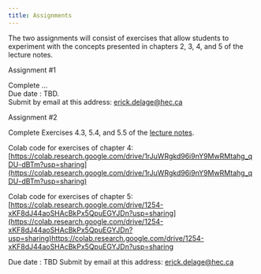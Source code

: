 ```yaml
---
title: Assignments
---
```


The two assignments will consist of exercises that allow students to experiment with the concepts presented in chapters 2, 3, 4, and 5 of the lecture notes.

Assignment #1

Complete ...  
Due date : TBD.   
Submit by email at this address: [erick.delage@hec.ca](mailto:erick.delage@hec.ca?subject=Solutions_assignment_1)

Assignment #2

Complete Exercises 4.3, 5.4, and 5.5 of the [lecture notes](./LectureNotes_v15.pdf).

Colab code for exercises of chapter 4:
[https://colab.research.google.com/drive/1rJuWRgkd96i9nY9MwRMtahg_qDU-dBTm?usp=sharing](https://colab.research.google.com/drive/1rJuWRgkd96i9nY9MwRMtahg_qDU-dBTm?usp=sharing)

Colab code for exercises of chapter 5:
[https://colab.research.google.com/drive/1254-xKF8dJ44aoSHAcBkPx5QpuEGYJDn?usp=sharing](https://colab.research.google.com/drive/1254-xKF8dJ44aoSHAcBkPx5QpuEGYJDn?usp=sharing)https://colab.research.google.com/drive/1254-xKF8dJ44aoSHAcBkPx5QpuEGYJDn?usp=sharing

Due date : TBD
Submit by email at this address: [erick.delage@hec.ca](mailto:erick.delage@hec.ca?subject=Solutions_assignment_2)


